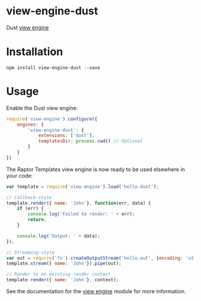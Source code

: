 view-engine-dust
==================
Dust [view engine](https://github.com/patrick-steele-idem/view-engine)

# Installation

```
npm install view-engine-dust --save
```

# Usage

Enable the Dust view engine:
```javascript
require('view-engine').configure({
    engines: {
        'view-engine-dust': {
            extensions: ['dust'],
            templatesDir: process.cwd() // Optional
        }
    }
})
```

The Raptor Templates view engine is now ready to be used elsewhere in your code:

```javascript
var template = require('view-engine').load('hello.dust');

// Callback-style
template.render({ name: 'John'}, function(err, data) {
    if (err) {
        console.log('Failed to render: ' + err);
        return;
    }

    console.log('Output: ' + data);
});

// Streaming-style
var out = require('fs').createOutputStream('hello.out', {encoding: 'utf8'});
template.stream({ name: 'John'}).pipe(out);

// Render to an existing render context
template.render({ name: 'John'}, context);
```

See the documentation for the [view engine](https://github.com/patrick-steele-idem/view-engine) module for more information.